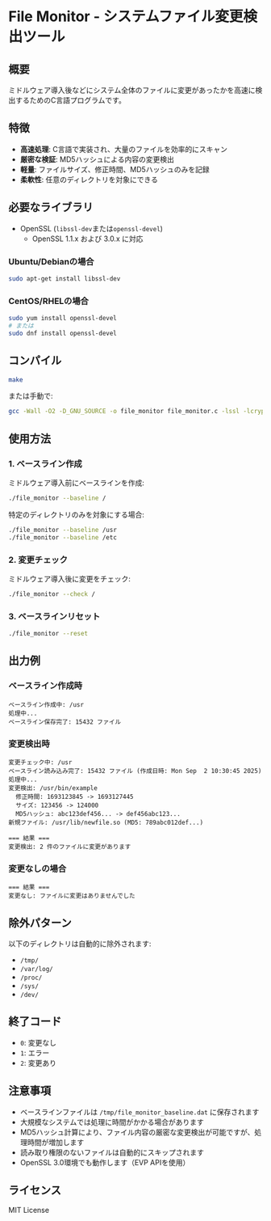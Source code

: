 # File Monitor - システムファイル変更検出ツール

## 概要

ミドルウェア導入後などにシステム全体のファイルに変更があったかを高速に検出するためのC言語プログラムです。

## 特徴

- **高速処理**: C言語で実装され、大量のファイルを効率的にスキャン
- **厳密な検証**: MD5ハッシュによる内容の変更検出
- **軽量**: ファイルサイズ、修正時間、MD5ハッシュのみを記録
- **柔軟性**: 任意のディレクトリを対象にできる

## 必要なライブラリ

- OpenSSL (`libssl-dev`または`openssl-devel`)
  - OpenSSL 1.1.x および 3.0.x に対応

### Ubuntu/Debianの場合
```bash
sudo apt-get install libssl-dev
```

### CentOS/RHELの場合
```bash
sudo yum install openssl-devel
# または
sudo dnf install openssl-devel
```

## コンパイル

```bash
make
```

または手動で:
```bash
gcc -Wall -O2 -D_GNU_SOURCE -o file_monitor file_monitor.c -lssl -lcrypto
```

## 使用方法

### 1. ベースライン作成
ミドルウェア導入前にベースラインを作成:
```bash
./file_monitor --baseline /
```

特定のディレクトリのみを対象にする場合:
```bash
./file_monitor --baseline /usr
./file_monitor --baseline /etc
```

### 2. 変更チェック
ミドルウェア導入後に変更をチェック:
```bash
./file_monitor --check /
```

### 3. ベースラインリセット
```bash
./file_monitor --reset
```

## 出力例

### ベースライン作成時
```
ベースライン作成中: /usr
処理中...
ベースライン保存完了: 15432 ファイル
```

### 変更検出時
```
変更チェック中: /usr
ベースライン読み込み完了: 15432 ファイル (作成日時: Mon Sep  2 10:30:45 2025)
処理中...
変更検出: /usr/bin/example
  修正時間: 1693123845 -> 1693127445
  サイズ: 123456 -> 124000
  MD5ハッシュ: abc123def456... -> def456abc123...
新規ファイル: /usr/lib/newfile.so (MD5: 789abc012def...)

=== 結果 ===
変更検出: 2 件のファイルに変更があります
```

### 変更なしの場合
```
=== 結果 ===
変更なし: ファイルに変更はありませんでした
```

## 除外パターン

以下のディレクトリは自動的に除外されます:
- `/tmp/`
- `/var/log/`
- `/proc/`
- `/sys/`
- `/dev/`

## 終了コード

- `0`: 変更なし
- `1`: エラー
- `2`: 変更あり

## 注意事項

- ベースラインファイルは `/tmp/file_monitor_baseline.dat` に保存されます
- 大規模なシステムでは処理に時間がかかる場合があります
- MD5ハッシュ計算により、ファイル内容の厳密な変更検出が可能ですが、処理時間が増加します
- 読み取り権限のないファイルは自動的にスキップされます
- OpenSSL 3.0環境でも動作します（EVP APIを使用）

## ライセンス

MIT License

